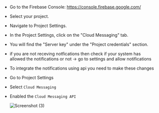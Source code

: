- Go to the Firebase Console: https://console.firebase.google.com/
- Select your project.
- Navigate to Project Settings.
- In the Project Settings, click on the "Cloud Messaging" tab.
- You will find the "Server key" under the "Project credentials" section.
- if you are not receving notfications then check if your system has allowed the notifications or not -> go to settings and allow notifications

- To integrate the notifications using api you need to make these changes
- Go to Project Settings
- Select `Cloud Messaging`
- Enabled the `Cloud Messaging API`

  ![Screenshot (3)](https://github.com/Mayurwagh98/notifications-using-firebase/assets/69896733/90458e5e-7ddc-4f7f-93e5-d1a75cd7753e)

